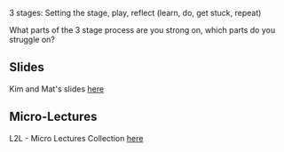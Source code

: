 3 stages: Setting the stage, play, reflect (learn, do, get stuck, repeat)

What parts of the 3 stage process are you strong on, which parts do you struggle on?

## Slides

Kim and Mat's slides [here](http://slides.com/kimschlesinger-1/learning-to-learn#/)

## Micro-Lectures

L2L - Micro Lectures Collection [here](https://drive.google.com/folderview?id=0ByxeUANhENUyd0dtZDMwbE1rXzA&usp=sharing)
